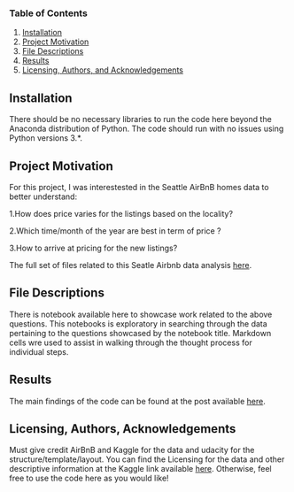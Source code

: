 
### Table of Contents

1. [Installation](#installation)
2. [Project Motivation](#motivation)
3. [File Descriptions](#files)
4. [Results](#results)
5. [Licensing, Authors, and Acknowledgements](#licensing)

## Installation <a name="installation"></a>

There should be no necessary libraries to run the code here beyond the Anaconda distribution of Python.  The code should run with no issues using Python versions 3.*.

## Project Motivation<a name="motivation"></a>

For this project, I was interestested in the Seattle AirBnB homes data to better understand:

1.How does price varies for the listings based on the locality?

2.Which time/month of the year are best in term of price ?

3.How to arrive at pricing for the new listings?

The full set of files related to this Seatle Airbnb data analysis [here](https://www.kaggle.com/airbnb/seattle/data).


## File Descriptions <a name="files"></a>

There is notebook available here to showcase work related to the above questions.  This notebooks is exploratory in searching through the data pertaining to the questions showcased by the notebook title.  Markdown cells wre used to assist in walking through the thought process for individual steps.  


## Results<a name="results"></a>

The main findings of the code can be found at the post available [here](https://medium.com/@josh_2774/how-do-you-become-a-developer-5ef1c1c68711).

## Licensing, Authors, Acknowledgements<a name="licensing"></a>

Must give credit AirBnB and Kaggle for the data and udacity for the structure/template/layout.  You can find the Licensing for the data and other descriptive information at the Kaggle link available [here](https://www.kaggle.com/airbnb/seatle/data).  Otherwise, feel free to use the code here as you would like! 

